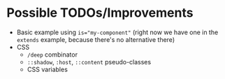 # Possible TODOs/Improvements

- Basic example using `is="my-component"` (right now we have one in the `extends` example, because there's no alternative there)
- CSS
    - `/deep` combinator
    - `::shadow`, `:host`, `::content` pseudo-classes
    - CSS variables
